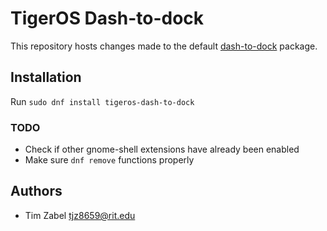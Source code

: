 # TigerOS Dash-to-dock
This repository hosts changes made to the default [dash-to-dock](https://micheleg.github.io/dash-to-dock/) package.

## Installation
Run `sudo dnf install tigeros-dash-to-dock`

### TODO
* Check if other gnome-shell extensions have already been enabled
* Make sure `dnf remove` functions properly

## Authors
* Tim Zabel <tjz8659@rit.edu>
